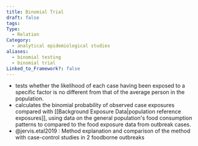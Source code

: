 ```yaml
---
title: Binomial Trial
draft: false
tags: 
Type:
  - Relation
Category:
  - analytical epidemiological studies
aliases:
  - binomial testing
  - binomial trial
Linked_to_Framework?: false
---
```

- tests whether the likelihood of each case having been exposed to a specific factor is no different from that of the average person in the population. 
- calculates the binomial probability of observed case exposures compared with [[Background Exposure Data|population reference exposures]], using data on the general population's food consumption patterns to compared to the food exposure data from outbreak cases.
 - @jervis.etal2019 :  Method explanation and comparison of the method with case-control studies in 2 foodborne outbreaks



